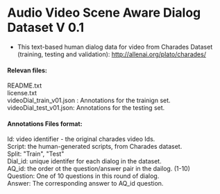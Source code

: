 # Audio Video Scene Aware Dialog Dataset V 0.1 

- This text-based human dialog data for video from Charades Dataset (training, testing and validation): http://allenai.org/plato/charades/

#### Relevan files:
   README.txt   
   license.txt  
   videoDial_train_v01.json : Annotations for the trainign set.   
   videoDial_test_v01.json:   Annotations for the testing set.
  
  
#### Annotations Files format:
Id: video identifier - the original charades video Ids.    
    Script: the human-generated scripts, from Charades dataset.    
    Split: "Train", "Test"  
    Dial_id: unique identifer for each dialog in the dataset.   
         AQ_id: the order ot the question/answer pair in the dailog. (1-10)   
         Question: One of 10 questions in this round of dialog.   
         Answer:   The corresponding answer to AQ_id question.
          
         
    



